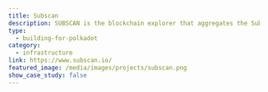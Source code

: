 ```yaml
---
title: Subscan
description: SUBSCAN is the blockchain explorer that aggregates the Substrate-based chains and Polkadot ecosystem.
type:
  - building-for-polkadot
category:
  - infrastructure
link: https://www.subscan.io/
featured_image: /media/images/projects/subscan.png
show_case_study: false
---
```

